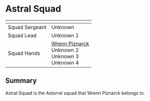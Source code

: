 # Astral Squad

| []() | |
| --- | --- |
| Squad Sergeant | Unknown |
| Squad Lead | Unknown 1 |
| Squad Hands | [Wrenn Piznarck](../../../../../people/wrenn-piznarck.md)<br />Unknown 2<br />Unknown 3<br />Unknown 4 |

## Summary

Astral Squad is the Astorrel squad that Wrenn Piznarck belongs to.

